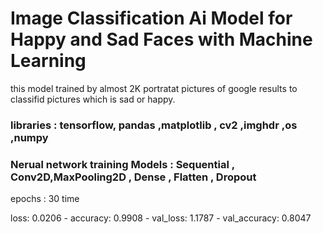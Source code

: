 # Image Classification Ai Model for Happy and Sad Faces with Machine Learning
this model trained by almost 2K portratat pictures of google results to classifid pictures which is sad or happy.


### libraries : tensorflow, pandas ,matplotlib , cv2 ,imghdr ,os ,numpy
### Nerual network training Models :  Sequential , Conv2D,MaxPooling2D , Dense , Flatten , Dropout

epochs : 30 time

loss: 0.0206 - accuracy: 0.9908 - val_loss: 1.1787 - val_accuracy: 0.8047
